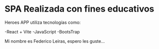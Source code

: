 # SPA Realizada con fines educativos

Heroes APP utiliza tecnologías como:

-React + Vite
-JavaScript
-BootsTrap

Mi nombre es Federico Leiras, espero les guste...
